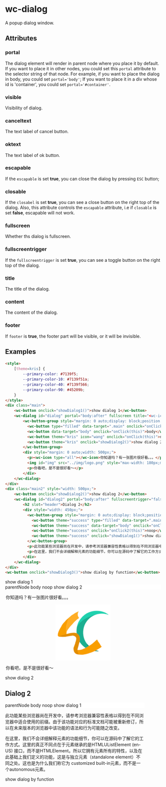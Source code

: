 # wc-dialog

A popup dialog window.

## Attributes

### portal

The dialog element will render in parent node where you place it by default. If you want to place it in other nodes, you could set this `portal` attribute to the selector string of that node. For example, if you want to place the dialog in body, you could set `portal='body'`; If you want to place it in a div whose id is 'container', you could set `portal='#container'`.

### visible

Visibility of dialog.

### canceltext

The text label of cancel button.

### oktext

The text label of ok button.

### escapable

If the `escapable` is set **true**, you can close the dialog by pressing `ESC` button;

### closable

If the `closabel` is set **true**, you can see a close button on the right top of the dialog. Also, this attribute controls the `escapable` attribute, i.e if `closable` is set **false**, escapable will not work.

### fullscreen

Whether ths dialog is fullscreen.

### fullscreentrigger

If the `fullscreentrigger` is set **true**, you can see a toggle button on the right top of the dialog.

### title

The title of the dialog.

### content

The content of the dialog.

### footer

If `footer` is **true**, the footer part will be visible, or it will be invisible.

## Examples


```html
<style>
    [theme=kris] {
        --primary-color: #7139f5;
        --primary-color-10: #7139f51a;
        --primary-color-40: #7139f566;
        --primary-color-90: #45209b;
    }
</style>
<div class="main">
    <wc-button onclick="showDialog1()">show dialog 1</wc-button>
    <wc-dialog id="dialog" portal="body:after" fullscreen title="<wc-icon type='all' style='color: #1792ff;'></wc-icon> GOOD PICS" style="width: 500px;">
        <wc-button-group style="margin: 0 auto;display: block;position: sticky;top: 0;background-color: #ffffff;">
          <wc-button type="filled" data-target=".main" onclick="onClick(this)">parentNode</wc-button>
          <wc-button data-target="body" onclick="onClick(this)">body</wc-button>
          <wc-button theme="kris" icon="wang" onclick="onClick(this)">noop</wc-button>
          <wc-button theme="kris" onclick="showDialog2()">show dialog 2</wc-button>
        </wc-button-group>
        <div style="margin: 0 auto;width: 500px;">
          <p><wc-icon type="all"></wc-icon>你知道吗？有一张图片很好看。。。</p>
          <img id="img" src="../img/logo.png" style="max-width: 180px;margin: 0 auto;display: block;"/>
          <p>你看吧，是不是很好看～</p>
        </div>
    </wc-dialog>
</div>
<div class="main2" style="width: 500px;">
    <wc-button onclick="showDialog2()">show dialog 2</wc-button>
    <wc-dialog id="dialog2" portal="body:after" fullscreentrigger="false" closable="false" style="max-height: 200px;">
        <h2 slot="header">Dialog 2</h2>
        <div style="width: 450px;">
          <wc-button-group style="margin: 0 auto;display: block;position: sticky;top: 0;background-color: #ffffff;">
            <wc-button theme="success" type="filled" data-target=".main2" onclick="onClick2(this)">parentNode</wc-button>
            <wc-button theme="success" data-target="body" onclick="onClick2(this)">body</wc-button>
            <wc-button theme="success" onclick="onClick2(this)">noop</wc-button>
            <wc-button theme="success" onclick="showDialog1()">show dialog 1</wc-button>
          </wc-button-group>
          <p>此功能某些浏览器尚在开发中，请参考浏览器兼容性表格以得到在不同浏览器中适合使用的前缀。由于该功能对应的标准文档可能被重新修订，所以在未来版本的浏览器中该功能的语法和行为可能随之改变。</p>
          <p>在这里，我们不会详细解释元素的功能细节，你可以在源码中了解它的工作方式。这里的真正不同点在于元素继承的是HTMLUListElement (en-US) 接口，而不是HTMLElement。所以它拥有元素所有的特性，以及在此基础上我们定义的功能，这是与独立元素（standalone element）不同之处。这也是为什么我们称它为 customized built-in元素，而不是一个autonomous元素。</p>
        </div>
    </wc-dialog>
</div>
<wc-button onclick="showDialog3()">show dialog by function</wc-button>
```

<div class="main">
    <wc-button onclick="showDialog1()">show dialog 1</wc-button>
    <wc-dialog id="dialog" portal="body:after" fullscreen title="<wc-icon type='all' style='color: #1792ff;'></wc-icon> GOOD PICS" style="width: 500px;">
        <wc-button-group style="margin: 0 auto;display: block;position: sticky;top: 0;background-color: #ffffff;">
          <wc-button type="filled" data-target=".main" onclick="onClick(this)">parentNode</wc-button>
          <wc-button data-target="body" onclick="onClick(this)">body</wc-button>
          <wc-button theme="kris" icon="wang" onclick="onClick(this)">noop</wc-button>
          <wc-button theme="kris" onclick="showDialog2()">show dialog 2</wc-button>
        </wc-button-group>
        <div style="margin: 0 auto;width: 500px;">
          <p><wc-icon type="all"></wc-icon>你知道吗？有一张图片很好看。。。</p>
          <img id="img" src="../img/logo.png" style="max-width: 180px;margin: 0 auto;display: block;"/>
          <p>你看吧，是不是很好看～</p>
        </div>
    </wc-dialog>
</div>

<div class="main2" style="width: 500px;">
    <wc-button onclick="showDialog2()">show dialog 2</wc-button>
    <wc-dialog id="dialog2" portal="body:after" fullscreentrigger="false" closable="false" style="max-height: 200px;">
        <h2 slot="header">Dialog 2</h2>
        <div style="width: 450px;">
          <wc-button-group style="margin: 0 auto;display: block;position: sticky;top: 0;background-color: #ffffff;">
            <wc-button theme="success" type="filled" data-target=".main2" onclick="onClick2(this)">parentNode</wc-button>
            <wc-button theme="success" data-target="body" onclick="onClick2(this)">body</wc-button>
            <wc-button theme="success" onclick="onClick2(this)">noop</wc-button>
            <wc-button theme="success" onclick="showDialog1()">show dialog 1</wc-button>
          </wc-button-group>
          <p>此功能某些浏览器尚在开发中，请参考浏览器兼容性表格以得到在不同浏览器中适合使用的前缀。由于该功能对应的标准文档可能被重新修订，所以在未来版本的浏览器中该功能的语法和行为可能随之改变。</p>
          <p>在这里，我们不会详细解释元素的功能细节，你可以在源码中了解它的工作方式。这里的真正不同点在于元素继承的是HTMLUListElement (en-US) 接口，而不是HTMLElement。所以它拥有元素所有的特性，以及在此基础上我们定义的功能，这是与独立元素（standalone element）不同之处。这也是为什么我们称它为 customized built-in元素，而不是一个autonomous元素。</p>
        </div>
    </wc-dialog>
</div>
<wc-button onclick="showDialog3()">show dialog by function</wc-button>